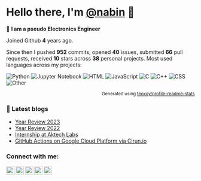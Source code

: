 <!-- <img src="profile_background.png" width="100%"> -->

<p>
  <h1>
    <b>Hello there, I'm <a href="https://github.com/nabin-nath">@nabin</a> 👋</b>
  </h1>
</p>

🚀 **I am a pseudo Electronics Engineer**

Joined Github **4** years ago.

Since then I pushed **952** commits, opened **40** issues, submitted **66** pull requests, received **10** stars across **38** personal projects.
Most used languages across my projects:

![Python](https://img.shields.io/static/v1?style=flat-square&label=%E2%A0%80&color=555&labelColor=%233572A5&message=Python%EF%B8%B191.3%25)
![Jupyter Notebook](https://img.shields.io/static/v1?style=flat-square&label=%E2%A0%80&color=555&labelColor=%23DA5B0B&message=Jupyter%20Notebook%EF%B8%B14.3%25)
![HTML](https://img.shields.io/static/v1?style=flat-square&label=%E2%A0%80&color=555&labelColor=%23e34c26&message=HTML%EF%B8%B11.1%25)
![JavaScript](https://img.shields.io/static/v1?style=flat-square&label=%E2%A0%80&color=555&labelColor=%23f1e05a&message=JavaScript%EF%B8%B10.9%25)
![C](https://img.shields.io/static/v1?style=flat-square&label=%E2%A0%80&color=555&labelColor=%23555555&message=C%EF%B8%B10.8%25)
![C++](https://img.shields.io/static/v1?style=flat-square&label=%E2%A0%80&color=555&labelColor=%23f34b7d&message=C%2B%2B%EF%B8%B10.4%25)
![CSS](https://img.shields.io/static/v1?style=flat-square&label=%E2%A0%80&color=555&labelColor=%23563d7c&message=CSS%EF%B8%B10.3%25)
![Other](https://img.shields.io/static/v1?style=flat-square&label=%E2%A0%80&color=555&labelColor=%23ededed&message=Other%EF%B8%B10.4%25)

<p align="right"><sub>Generated using <a href="https://github.com/marketplace/actions/profile-readme-stats">teoxoy/profile-readme-stats</a></sub></p>

### 📕 Latest blogs

<!-- BLOG-POST-LIST:START -->
- [Year Review 2023](https://nabin-nath.github.io/posts/year-review-2023/)
- [Year Review 2022](https://nabin-nath.github.io/posts/year-review-2022/)
- [Internship at Aktech Labs](https://nabin-nath.github.io/posts/aktech-labs-intern/)
- [GitHub Actions on Google Cloud Platform via Cirun.io](https://medium.com/@nabinnath9/github-actions-on-google-cloud-platform-via-cirun-io-28a36c3b1c22?source=rss-51e400dd2d27------2)
<!-- BLOG-POST-LIST:END -->

### Connect with me:

[<img align="left" alt="nabinnath | Website" width="22px" src="https://user-images.githubusercontent.com/55244069/206904166-939ff829-391e-4fb2-8d98-95ac7aaf22c0.png" />][website]
[<img align="left" alt="nabinnath | LinkedIn" width="22px" src="https://cdn.jsdelivr.net/npm/simple-icons@v3/icons/linkedin.svg" />][linkedin]
[<img align="left" alt="nabinnath | Medium" width="22px" src="https://cdn.jsdelivr.net/npm/simple-icons@v3/icons/medium.svg" />][medium]
[<img align="left" alt="nabinnath | Code Chef" width="22px" src="https://cdn.jsdelivr.net/npm/simple-icons@v3/icons/codechef.svg" />][codechef]
[<img align="left" alt="nabinnath | Twitter" width="22px" src="https://cdn.jsdelivr.net/npm/simple-icons@v3/icons/twitter.svg" />][twitter]

<br />

[website]: http://nabin-nath.github.io/
[medium]: https://medium.com/@nabinnath9/
[codechef]: http://codechef.com/users/nabinnath9/
[twitter]: https://twitter.com/nabin_nath9
[linkedin]: https://www.linkedin.com/in/nabinnath9/
